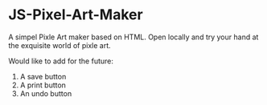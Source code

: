 # JS-Pixel-Art-Maker

A simpel Pixle Art maker based on HTML. Open locally and try your hand at the exquisite world of pixle art. 

Would like to add for the future:
1. A save button
2. A print button
3. An undo button
